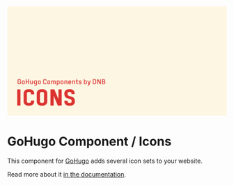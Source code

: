 ![](header-card.png)

# GoHugo Component / Icons

This component for [GoHugo](https://gohugo.io/) adds several icon sets to your website.

Read more about it [in the documentation](https://kollitsch.dev/components/hugo-icons/).
